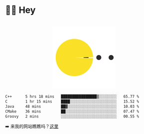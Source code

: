 
# 👋🏻 Hey
<div align="center">
	<br>
	<img src="https://raw.githubusercontent.com/Aniket965/Aniket965/master/pacman.svg?sanitize=true" width="200" height="200">
	<br>
</div>

<!--START_SECTION:waka-->
```text
C++      5 hrs 18 mins   ████████████████▒░░░░░░░░   65.77 % 
C        1 hr 15 mins    ████░░░░░░░░░░░░░░░░░░░░░   15.52 % 
Java     48 mins         ██▓░░░░░░░░░░░░░░░░░░░░░░   10.03 % 
CMake    36 mins         ██░░░░░░░░░░░░░░░░░░░░░░░   07.47 % 
Groovy   2 mins          ░░░░░░░░░░░░░░░░░░░░░░░░░   00.55 % 
```
<!--END_SECTION:waka-->

 ➡️  来我的网站瞧瞧吗？[这里](https://www.shaolongfei.com)
